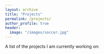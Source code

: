 ```yaml
---
layout: archive
title: "Projects"
permalink: /projects/
author_profile: true
header:
  image: "/images/soccer.jpg"
---
```


A list of the projects I am currently working on:
